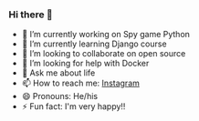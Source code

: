 ### Hi there 👋



- 🔭 I’m currently working on Spy game Python
- 🌱 I’m currently learning Django course
- 👯 I’m looking to collaborate on open source
- 🤔 I’m looking for help with Docker
- 💬 Ask me about life
- 📫 How to reach me: [Instagram](https://www.instagram.com/soheil_shafaee76/)
- 😄 Pronouns: He/his
- ⚡ Fun fact: I'm very happy!!
